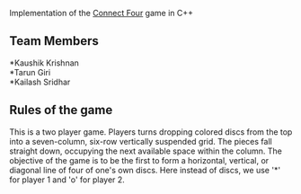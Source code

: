 Implementation of the [Connect Four](https://en.wikipedia.org/wiki/Connect_Four) game in C++    

Team Members    
-----     
    
  *Kaushik Krishnan     
  *Tarun Giri     
  *Kailash Sridhar    

Rules of the game    
-----     
This is a two player game. Players turns dropping colored discs from the top into a seven-column, six-row vertically suspended grid. The pieces fall straight down, occupying the next available space within the column. The objective of the game is to be the first to form a horizontal, vertical, or diagonal line of four of one's own discs. Here instead of discs, we use '*' for player 1 and 'o' for player 2.